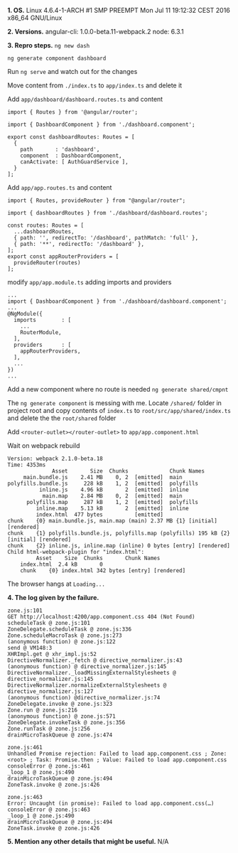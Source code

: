 **1. OS.**
Linux  4.6.4-1-ARCH #1 SMP PREEMPT Mon Jul 11 19:12:32 CEST 2016 x86_64 GNU/Linux

**2. Versions.**
angular-cli: 1.0.0-beta.11-webpack.2
node: 6.3.1

**3. Repro steps.**
`ng new dash`

`ng generate component dashboard`

Run `ng serve` and watch out for the changes

Move content from `./index.ts` to `app/index.ts` and delete it

Add `app/dashboard/dashboard.routes.ts` and content

```
import { Routes } from '@angular/router';

import { DashboardComponent } from './dashboard.component';

export const dashboardRoutes: Routes = [
  {
    path       : 'dashboard',
    component  : DashboardComponent,
    canActivate: [ AuthGuardService ],
  }
];
```

Add `app/app.routes.ts` and content

```
import { Routes, provideRouter } from "@angular/router";

import { dashboardRoutes } from './dashboard/dashboard.routes';

const routes: Routes = [
  ...dashboardRoutes,
  { path: '', redirectTo: '/dashboard', pathMatch: 'full' },
  { path: '**', redirectTo: '/dashboard' },
];
export const appRouterProviders = [
  provideRouter(routes)
];
```

modify `app/app.module.ts` adding imports and providers

```
...
import { DashboardComponent } from './dashboard/dashboard.component';
...
@NgModule({
  imports        : [
    ...
    RouterModule,
  ],
  providers      : [
    appRouterProviders,
  ],
  ...
})
...
```

Add a new component where no route is needed `ng generate shared/cmpnt`

The `ng generate component` is messing with me.
Locate `/shared/` folder in project root and copy contents of `index.ts` to `root/src/app/shared/index.ts` and delete the the `root/shared` folder

Add `<router-outlet></router-outlet>` to `app/app.component.html`

Wait on webpack rebuild

```
Version: webpack 2.1.0-beta.18
Time: 4353ms
              Asset       Size  Chunks             Chunk Names
     main.bundle.js    2.41 MB    0, 2  [emitted]  main
polyfills.bundle.js     228 kB    1, 2  [emitted]  polyfills
          inline.js    4.96 kB       2  [emitted]  inline
           main.map    2.84 MB    0, 2  [emitted]  main
      polyfills.map     287 kB    1, 2  [emitted]  polyfills
         inline.map    5.13 kB       2  [emitted]  inline
         index.html  477 bytes          [emitted]  
chunk    {0} main.bundle.js, main.map (main) 2.37 MB {1} [initial] [rendered]
chunk    {1} polyfills.bundle.js, polyfills.map (polyfills) 195 kB {2} [initial] [rendered]
chunk    {2} inline.js, inline.map (inline) 0 bytes [entry] [rendered]
Child html-webpack-plugin for "index.html":
         Asset    Size  Chunks       Chunk Names
    index.html  2.4 kB       0       
    chunk    {0} index.html 342 bytes [entry] [rendered]
```

The browser hangs at `Loading...`

**4. The log given by the failure.**
```
zone.js:101
GET http://localhost:4200/app.component.css 404 (Not Found)
scheduleTask @ zone.js:101
ZoneDelegate.scheduleTask @ zone.js:336
Zone.scheduleMacroTask @ zone.js:273
(anonymous function) @ zone.js:122
send @ VM148:3
XHRImpl.get @ xhr_impl.js:52
DirectiveNormalizer._fetch @ directive_normalizer.js:43
(anonymous function) @ directive_normalizer.js:145
DirectiveNormalizer._loadMissingExternalStylesheets @ directive_normalizer.js:145
DirectiveNormalizer.normalizeExternalStylesheets @ directive_normalizer.js:127
(anonymous function) @directive_normalizer.js:74
ZoneDelegate.invoke @ zone.js:323
Zone.run @ zone.js:216
(anonymous function) @ zone.js:571
ZoneDelegate.invokeTask @ zone.js:356
Zone.runTask @ zone.js:256
drainMicroTaskQueue @ zone.js:474

zone.js:461 
Unhandled Promise rejection: Failed to load app.component.css ; Zone: <root> ; Task: Promise.then ; Value: Failed to load app.component.css
consoleError @ zone.js:461
_loop_1 @ zone.js:490
drainMicroTaskQueue @ zone.js:494
ZoneTask.invoke @ zone.js:426

zone.js:463 
Error: Uncaught (in promise): Failed to load app.component.css(…)
consoleError @ zone.js:463
_loop_1 @ zone.js:490
drainMicroTaskQueue @ zone.js:494
ZoneTask.invoke @ zone.js:426
```

**5. Mention any other details that might be useful.**
N/A
